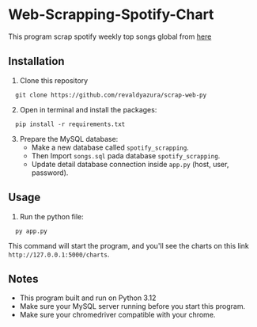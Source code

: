 # Web-Scrapping-Spotify-Chart
This program scrap spotify weekly top songs global from [here](https://quotes.toscrape.com)

## Installation
1. Clone this repository
```
  git clone https://github.com/revaldyazura/scrap-web-py
```
2. Open in terminal and install the packages:
``` 
  pip install -r requirements.txt
```
3. Prepare the MySQL database:
    - Make a new database called `spotify_scrapping`.
    - Then Import `songs.sql` pada database `spotify_scrapping`.
    - Update detail database connection inside `app.py` (host, user, password).

## Usage

1. Run the python file:
```
  py app.py
```
  This command will start the program, and you'll see the charts on this link `http://127.0.0.1:5000/charts`.

## Notes

- This program built and run on Python 3.12
- Make sure your MySQL server running before you start this program.
- Make sure your chromedriver compatible with your chrome.

